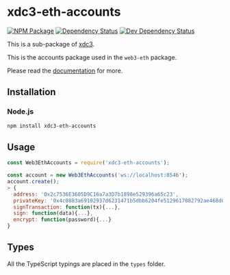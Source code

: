 # xdc3-eth-accounts

[![NPM Package][npm-image]][npm-url] [![Dependency Status][deps-image]][deps-url] [![Dev Dependency Status][deps-dev-image]][deps-dev-url]

This is a sub-package of [xdc3][repo].

This is the accounts package used in the `web3-eth` package.

Please read the [documentation][docs] for more.

## Installation

### Node.js

```bash
npm install xdc3-eth-accounts
```

## Usage

```js
const Web3EthAccounts = require('xdc3-eth-accounts');

const account = new Web3EthAccounts('ws://localhost:8546');
account.create();
> {
  address: '0x2c7536E3605D9C16a7a3D7b1898e529396a65c23',
  privateKey: '0x4c0883a69102937d6231471b5dbb6204fe5129617082792ae468d01a3f362318',
  signTransaction: function(tx){...},
  sign: function(data){...},
  encrypt: function(password){...}
}
```

## Types

All the TypeScript typings are placed in the `types` folder.

[docs]: http://web3js.readthedocs.io/en/1.0/
[repo]: https://github.com/XinFinOrg/XDC3
[npm-image]: https://img.shields.io/npm/v/web3-eth-accounts.svg
[npm-url]: https://npmjs.org/package/web3-eth-accounts
[deps-image]: https://david-dm.org/XinFinOrg/XDC3/1.x/status.svg?path=packages/web3-eth-accounts
[deps-url]: https://david-dm.org/XinFinOrg/XDC3/1.x?path=packages/web3-eth-accounts
[deps-dev-image]: https://david-dm.org/XinFinOrg/XDC3/1.x/dev-status.svg?path=packages/web3-eth-accounts
[deps-dev-url]: https://david-dm.org/XinFinOrg/XDC3/1.x?type=dev&path=packages/web3-eth-accounts
